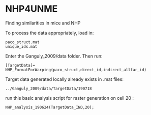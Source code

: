 # NHP4UNME
Finding similarities in mice and NHP


To process the data appropriately, load in:

```
paco_struct.mat
unique_ids.mat
```

Enter the Ganguly_2009/data folder. Then run:

```
[TargetData]= NHP_FormatForWarping(paco_struct,direct_id,indirect_allfar_id)
```

Target data generated locally already exists in .mat files:

```
../Ganguly_2009/data/TargetData/190718
```

run this basic analysis script for raster generation on cell 20 :

```
NHP_analysis_190624(TargetData_IND,20);
```

